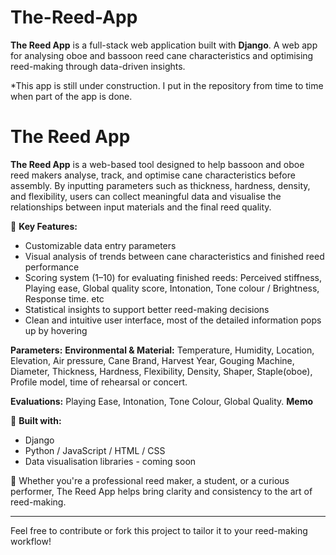 # The-Reed-App
**The Reed App** is a full-stack web application built with **Django**.
A web app for analysing oboe and bassoon reed cane characteristics and optimising reed-making through data-driven insights.

*This app is still under construction. I put in the repository from time to time when part of the app is done. 

# The Reed App

**The Reed App** is a web-based tool designed to help bassoon and oboe reed makers analyse, track, and optimise cane characteristics before assembly. By inputting parameters such as thickness, hardness, density, and flexibility, users can collect meaningful data and visualise the relationships between input materials and the final reed quality.

🎯 **Key Features:**
- Customizable data entry parameters 
- Visual analysis of trends between cane characteristics and finished reed performance
- Scoring system (1–10) for evaluating finished reeds: Perceived stiffness, Playing ease, Global quality score, Intonation, Tone colour / Brightness, Response time. etc
- Statistical insights to support better reed-making decisions
- Clean and intuitive user interface, most of the detailed information pops up by hovering

**Parameters:**
**Environmental & Material:** Temperature, Humidity, Location, Elevation, Air pressure, Cane Brand, Harvest Year, Gouging Machine, Diameter, Thickness, Hardness, Flexibility, Density, Shaper, Staple(oboe), Profile model, time of rehearsal or concert. 

**Evaluations:** Playing Ease, Intonation, Tone Colour, Global Quality.
**Memo**


🔧 **Built with:**
- Django
- Python / JavaScript / HTML / CSS
- Data visualisation libraries - coming soon

🧪 Whether you're a professional reed maker, a student, or a curious performer, The Reed App helps bring clarity and consistency to the art of reed-making.

---

Feel free to contribute or fork this project to tailor it to your reed-making workflow!
